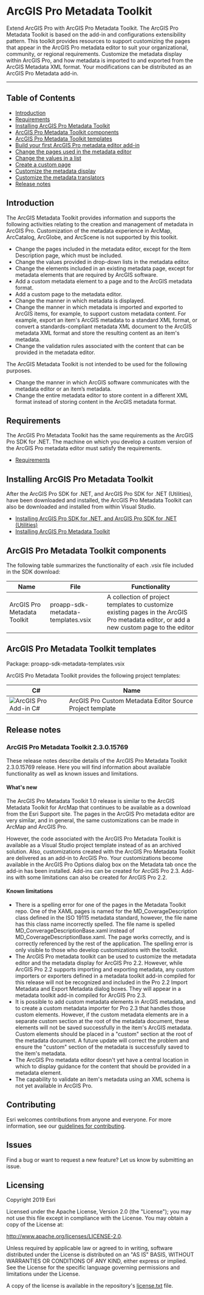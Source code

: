 # ArcGIS Pro Metadata Toolkit

Extend ArcGIS Pro with ArcGIS Pro Metadata Toolkit. The ArcGIS Pro Metadata Toolkit is based on the add-in and configurations extensibility pattern. This toolkit provides resources to support customizing the pages that appear in the ArcGIS Pro metadata editor to suit your organizational, community, or regional requirements. Customize the metadata display within ArcGIS Pro, and how metadata is imported to and exported from the ArcGIS Metadata XML format. Your modifications can be distributed as an ArcGIS Pro Metadata add-in.

***

## Table of Contents
- [Introduction](https://github.com/Esri/arcgis-pro-metadata-toolkit#introduction)
- [Requirements](https://github.com/Esri/arcgis-pro-metadata-toolkit#requirements)
- [Installing ArcGIS Pro Metadata Toolkit](https://github.com/Esri/arcgis-pro-metadata-toolkit#installing-arcgis-pro-metadata-toolkit)
- [ArcGIS Pro Metadata Toolkit components](https://github.com/Esri/arcgis-pro-metadata-toolkit#arcgis-pro-metadata-toolkit-components)
- [ArcGIS Pro Metadata Toolkit templates](https://github.com/Esri/arcgis-pro-metadata-toolkit#arcgis-pro-metadata-toolkit-templates)
- [Build your first ArcGIS Pro metadata editor add-in](https://github.com/Esri/arcgis-pro-metadata-toolkit/wiki/Build-your-first-ArcGIS-Pro-metadata-editor-add-in)
- [Change the pages used in the metadata editor](https://github.com/Esri/arcgis-pro-metadata-toolkit/wiki/Change-the-pages-used-in-the-metadata-editor)
- [Change the values in a list](https://github.com/Esri/arcgis-pro-metadata-toolkit/wiki/Change-the-values-in-a-list)
- [Create a custom page](https://github.com/Esri/arcgis-pro-metadata-toolkit/wiki/Create-a-custom-page)
- [Customize the metadata display](https://github.com/Esri/arcgis-pro-metadata-toolkit/wiki/Customize-the-metadata-display)
- [Customize the metadata translators](https://github.com/Esri/arcgis-pro-metadata-toolkit/wiki/Customize-the-metadata-translators)
- [Release notes](https://github.com/Esri/arcgis-pro-metadata-toolkit#release-notes)

## Introduction[](#introduction)

The ArcGIS Metadata Toolkit provides information and supports the following activities relating to the creation and management of metadata in ArcGIS Pro. Customization of the metadata experience in ArcMap, ArcCatalog, ArcGlobe, and ArcScene is not supported by this toolkit.

- Change the pages included in the metadata editor, except for the Item Description page, which must be included.
- Change the values provided in drop-down lists in the metadata editor.
- Change the elements included in an existing metadata page, except for metadata elements that are required by ArcGIS software.
- Add a custom metadata element to a page and to the ArcGIS metadata format.
- Add a custom page to the metadata editor.
- Change the manner in which metadata is displayed.
- Change the manner in which metadata is imported and exported to ArcGIS items, for example, to support custom metadata content. For example, export an item's ArcGIS metadata to a standard XML format, or convert a standards-compliant metadata XML document to the ArcGIS metadata XML format and store the resulting content as an item's metadata.
- Change the validation rules associated with the content that can be provided in the metadata editor.

The ArcGIS Metadata Toolkit is not intended to be used for the following purposes.

- Change the manner in which ArcGIS software communicates with the metadata editor or an item’s metadata.
- Change the entire metadata editor to store content in a different XML format instead of storing content in the ArcGIS metadata format.

## Requirements[](#requirements)
The ArcGIS Pro Metadata Toolkit has the same requirements as the ArcGIS Pro SDK for .NET. The machine on which you develop a custom version of the ArcGIS Pro metadata editor must satisfy the requirements.
* [Requirements](https://github.com/Esri/arcgis-pro-sdk/wiki#requirements)

## Installing ArcGIS Pro Metadata Toolkit[](#installing-arcgis-pro-metadata-toolkit)
After the ArcGIS Pro SDK for .NET, and ArcGIS Pro SDK for .NET (Utilities), have been downloaded and installed, the ArcGIS Pro Metadata Toolkit can also be downloaded and installed from within Visual Studio.
* [Installing ArcGIS Pro SDK for .NET, and ArcGIS Pro SDK for .NET (Utilities)](https://github.com/Esri/arcgis-pro-sdk/wiki/ProGuide-Installation-and-Upgrade)
* [Installing ArcGIS Pro Metadata Toolkit](https://github.com/Esri/arcgis-pro-metadata-toolkit/wiki/ArcGIS-Pro-Metadata-Toolkit-Installation)

## ArcGIS Pro Metadata Toolkit components[](#arcgis-pro-metadata-toolkit-components)
The following table summarizes the functionality of each .vsix file included in the SDK download:

| Name	| File	| Functionality	|
| ----- | -----	| -------------	|
|ArcGIS Pro Metadata Toolkit	| proapp-sdk-metadata-templates.vsix	| A collection of project templates to customize existing pages in the ArcGIS Pro metadata editor, or add a new custom page to the editor |

## ArcGIS Pro Metadata Toolkit templates[](#arcgis-pro-metadata-toolkit-templates)
Package: proapp-sdk-metadata-templates.vsix

ArcGIS Pro Metadata Toolkit provides the following project templates:

| C#	| Name	|
| ----- | -----	|
| ![ArcGIS Pro Add-in C#](https://camo.githubusercontent.com/fa0bb62d6c13e36c08fecaee3f61558e40b8ba16/687474703a2f2f457372692e6769746875622e696f2f6172636769732d70726f2d73646b2f696d616765732f56697375616c53747564696f54656d706c617465732f41726347495350726f4d6f64756c654333322e706e67 "ArcGIS Pro Add-in C#") | ArcGIS Pro Custom Metadata Editor Source Project template |

## Release notes[](#release-notes)

### ArcGIS Pro Metadata Toolkit 2.3.0.15769

These release notes describe details of the ArcGIS Pro Metadata Toolkit 2.3.0.15769 release. Here you will find information about available functionality as well as known issues and limitations.

#### What's new

The ArcGIS Pro Metadata Toolkit 1.0 release is similar to the ArcGIS Metadata Toolkit for ArcMap that continues to be available as a download from the Esri Support site. The pages in the ArcGIS Pro metadata editor are very similar, and in general, the same customizations can be made in ArcMap and ArcGIS Pro. 

However, the code associated with the ArcGIS Pro Metadata Toolkit is available as a Visual Studio project template instead of as an archived solution. Also, customizations created with the ArcGIS Pro Metadata Toolkit are delivered as an add-in to ArcGIS Pro. Your customizations become available in the ArcGIS Pro Options dialog box on the Metadata tab once the add-in has been installed. Add-ins can be created for ArcGIS Pro 2.3. Add-ins with some limitations can also be created for ArcGIS Pro 2.2. 

#### Known limitations

- There is a spelling error for one of the pages in the Metadata Toolkit repo. One of the XAML pages is named for the MD_CoverageDescription class defined in the ISO 19115 metadata standard, however, the file name has this class name incorrectly spelled. The file name is spelled MD_ConverageDescriptionBase.xaml instead of MD_CoverageDescriptionBase.xaml. The page works correctly, and is correctly referenced by the rest of the application. The spelling error is only visible to those who develop customizations with the toolkit.
- The ArcGIS Pro metadata toolkit can be used to customize the metadata editor and the metadata display for ArcGIS Pro 2.2. However, while ArcGIS Pro 2.2 supports importing and exporting metadata, any custom importers or exporters defined in a metadata toolkit add-in compiled for this release will not be recognized and included in the Pro 2.2 Import Metadata and Export Metadata dialog boxes. They will appear in a metadata toolkit add-in compiled for ArcGIS Pro 2.3. 
- It is possible to add custom metadata elements in ArcGIS metadata, and to create a custom metadata importer for Pro 2.3 that handles those custom elements. However, if the custom metadata elements are in a separate custom section at the root of the metadata document, these elements will not be saved successfully in the item's ArcGIS metadata. Custom elements should be placed in a "custom" section at the root of the metadata document. A future update will correct the problem and ensure the "custom" section of the metadata is successfully saved to the item's metadata. 
- The ArcGIS Pro metadata editor doesn't yet have a central location in which to display guidance for the content that should be provided in a metadata element.  
- The capability to validate an item's metadata using an XML schema is not yet available in ArcGIS Pro.

## Contributing

Esri welcomes contributions from anyone and everyone. For more information, see our [guidelines for contributing](https://github.com/esri/contributing).

## Issues
Find a bug or want to request a new feature? Let us know by submitting an issue.

## Licensing
Copyright 2019 Esri

Licensed under the Apache License, Version 2.0 (the "License"); you may not use this file except in compliance with the License. You may obtain a copy of the License at:

http://www.apache.org/licenses/LICENSE-2.0.

Unless required by applicable law or agreed to in writing, software distributed under the License is distributed on an "AS IS" BASIS, WITHOUT WARRANTIES OR CONDITIONS OF ANY KIND, either express or implied. See the License for the specific language governing permissions and limitations under the License.

A copy of the license is available in the repository's [license.txt](https://github.com/Esri/arcgis-pro-metadata-toolkit/blob/master/license.txt) file.
